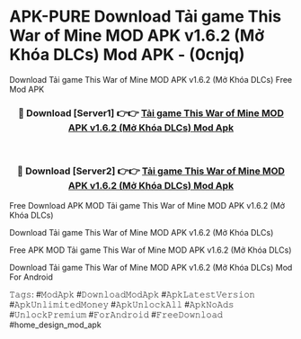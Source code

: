# APK-PURE Download Tải game This War of Mine MOD APK v1.6.2 (Mở Khóa DLCs) Mod APK - (0cnjq)
Download Tải game This War of Mine MOD APK v1.6.2 (Mở Khóa DLCs) Free Mod APK

<div align="center">
<h3>🔴 Download [Server1] 👉👉 <a href="https://apk-comot.site?title=Tải_game_This_War_of_Mine_MOD_APK_v1.6.2_(Mở_Khóa_DLCs)">Tải game This War of Mine MOD APK v1.6.2 (Mở Khóa DLCs) Mod Apk</a></h3><br>

<h3>🔴 Download [Server2] 👉👉 <a href="https://apk-comot.site?title=Tải_game_This_War_of_Mine_MOD_APK_v1.6.2_(Mở_Khóa_DLCs)">Tải game This War of Mine MOD APK v1.6.2 (Mở Khóa DLCs) Mod Apk</a></h3>
</div>


Free Download APK MOD Tải game This War of Mine MOD APK v1.6.2 (Mở Khóa DLCs)

Download Tải game This War of Mine MOD APK v1.6.2 (Mở Khóa DLCs) 

Free APK MOD Tải game This War of Mine MOD APK v1.6.2 (Mở Khóa DLCs) 

Download Tải game This War of Mine MOD APK v1.6.2 (Mở Khóa DLCs) Mod For Android

𝚃𝚊𝚐𝚜: #𝙼𝚘𝚍𝙰𝚙𝚔 #𝙳𝚘𝚠𝚗𝚕𝚘𝚊𝚍𝙼𝚘𝚍𝙰𝚙𝚔 #𝙰𝚙𝚔𝙻𝚊𝚝𝚎𝚜𝚝𝚅𝚎𝚛𝚜𝚒𝚘𝚗 #𝙰𝚙𝚔𝚄𝚗𝚕𝚒𝚖𝚒𝚝𝚎𝚍𝙼𝚘𝚗𝚎𝚢 #𝙰𝚙𝚔𝚄𝚗𝚕𝚘𝚌𝚔𝙰𝚕𝚕 #𝙰𝚙𝚔𝙽𝚘𝙰𝚍𝚜 #𝚄𝚗𝚕𝚘𝚌𝚔𝙿𝚛𝚎𝚖𝚒𝚞𝚖 #𝙵𝚘𝚛𝙰𝚗𝚍𝚛𝚘𝚒𝚍 #𝙵𝚛𝚎𝚎𝙳𝚘𝚠𝚗𝚕𝚘𝚊𝚍 #home_design_mod_apk